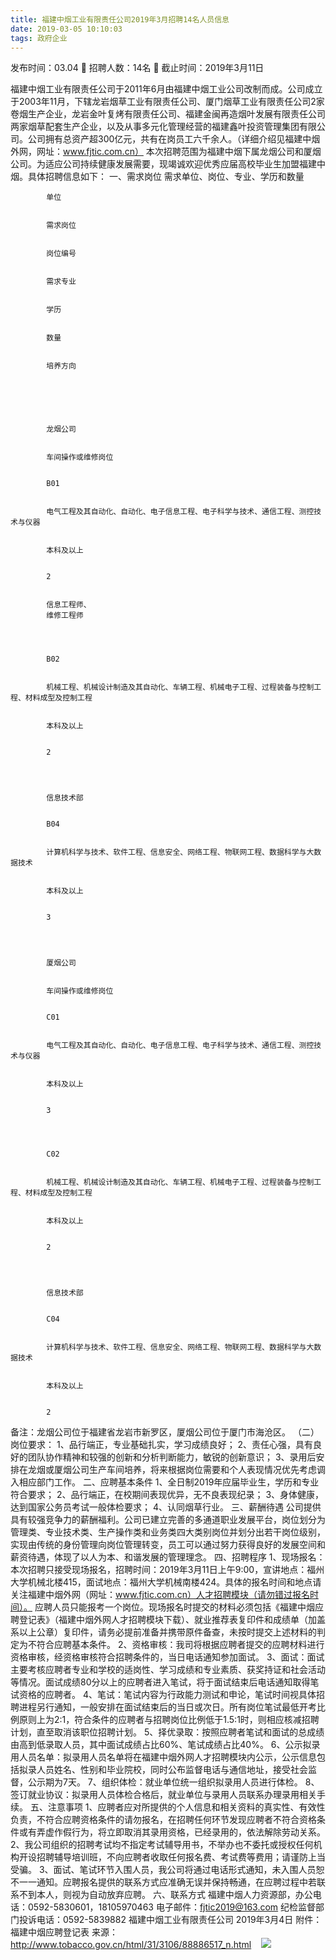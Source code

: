 ```yaml
---
title: 福建中烟工业有限责任公司2019年3月招聘14名人员信息
date: 2019-03-05 10:10:03
tags: 政府企业
---
```

发布时间：03.04   🌟   招聘人数：14名   🌈   截止时间：2019年3月11日
<!-- more -->

福建中烟工业有限责任公司于2011年6月由福建中烟工业公司改制而成。公司成立于2003年11月，下辖龙岩烟草工业有限责任公司、厦门烟草工业有限责任公司2家卷烟生产企业，龙岩金叶复烤有限责任公司、福建金闽再造烟叶发展有限责任公司两家烟草配套生产企业，以及从事多元化管理经营的福建鑫叶投资管理集团有限公司。公司拥有总资产超300亿元，共有在岗员工六千余人。（详细介绍见福建中烟外网，网址：www.fjtic.com.cn）
本次招聘范围为福建中烟下属龙烟公司和厦烟公司。为适应公司持续健康发展需要，现竭诚欢迎优秀应届高校毕业生加盟福建中烟。具体招聘信息如下：
一、需求岗位
需求单位、岗位、专业、学历和数量

    
        
            
            单位
            
            
            需求岗位
            
            
            岗位编号
            
            
            需求专业
            
            
            学历
            
            
            数量
            
            
            培养方向
            
        
    
    
        
            
            龙烟公司
            
            
            车间操作或维修岗位
            
            
            B01
            
            
            电气工程及其自动化、自动化、电子信息工程、电子科学与技术、通信工程、测控技术与仪器
            
            
            本科及以上
            
            
            2
            
            
            信息工程师、
            维修工程师
            
        
        
            
            B02
            
            
            机械工程、机械设计制造及其自动化、车辆工程、机械电子工程、过程装备与控制工程、材料成型及控制工程
            
            
            本科及以上
            
            
            2
            
        
        
            
            信息技术部
            
            
            B04
            
            
            计算机科学与技术、软件工程、信息安全、网络工程、物联网工程、数据科学与大数据技术
            
            
            本科及以上
            
            
            3
            
        
        
            
            厦烟公司
            
            
            车间操作或维修岗位
            
            
            C01
            
            
            电气工程及其自动化、自动化、电子信息工程、电子科学与技术、通信工程、测控技术与仪器
            
            
            本科及以上
            
            
            3
            
        
        
            
            C02
            
            
            机械工程、机械设计制造及其自动化、车辆工程、机械电子工程、过程装备与控制工程、材料成型及控制工程
            
            
            本科及以上
            
            
            2
            
        
        
            
            信息技术部
            
            
            C04
            
            
            计算机科学与技术、软件工程、信息安全、网络工程、物联网工程、数据科学与大数据技术
            
            
            本科及以上
            
            
            2
            
        
    

备注：龙烟公司位于福建省龙岩市新罗区，厦烟公司位于厦门市海沧区。
（二）岗位要求：
1、品行端正，专业基础扎实，学习成绩良好；
2、责任心强，具有良好的团队协作精神和较强的创新和分析判断能力，敏锐的创新意识；
3、录用后安排在龙烟或厦烟公司生产车间培养，将来根据岗位需要和个人表现情况优先考虑调入相应部门工作。
二、应聘基本条件
1、全日制2019年应届毕业生，学历和专业符合要求；
2、品行端正，在校期间表现优异，无不良表现纪录；
3、身体健康，达到国家公务员考试一般体检要求；
4、认同烟草行业。
三、薪酬待遇
公司提供具有较强竞争力的薪酬福利。公司已建立完善的多通道职业发展平台，岗位划分为管理类、专业技术类、生产操作类和业务类四大类别岗位并划分出若干岗位级别，实现由传统的身份管理向岗位管理转变，员工可以通过努力获得良好的发展空间和薪资待遇，体现了以人为本、和谐发展的管理理念。
四、招聘程序
1、现场报名：本次招聘只接受现场报名，招聘时间：2019年3月11日上午9:00，宣讲地点：福州大学机械北楼415，面试地点：福州大学机械南楼424。具体的报名时间和地点请关注福建中烟外网（网址：www.fjtic.com.cn）人才招聘模块（请勿错过报名时间）。
应聘人员只能报考一个岗位。现场报名时提交的材料必须包括《福建中烟应聘登记表》（福建中烟外网人才招聘模块下载）、就业推荐表复印件和成绩单（加盖系以上公章）复印件，请务必提前准备并携带原件备查，未按时提交上述材料的判定为不符合应聘基本条件。
2、资格审核：我司将根据应聘者提交的应聘材料进行资格审核，经资格审核符合招聘条件的，当日电话通知参加面试。
3、面试：面试主要考核应聘者专业和学校的适岗性、学习成绩和专业素质、获奖持证和社会活动等情况。面试成绩80分以上的应聘者进入笔试，将于面试结束后电话通知取得笔试资格的应聘者。
4、笔试：笔试内容为行政能力测试和申论，笔试时间视具体招聘进程另行通知，一般安排在面试结束后的当日或次日。所有岗位笔试最低开考比例原则上为2∶1，符合条件的应聘者与招聘岗位比例低于1.5:1时，则相应核减招聘计划，直至取消该职位招聘计划。
5、择优录取：按照应聘者笔试和面试的总成绩由高到低录取人员，其中面试成绩占比60%、笔试成绩占比40%。
6、公示拟录用人员名单：拟录用人员名单将在福建中烟外网人才招聘模块内公示，公示信息包括拟录人员姓名、性别和毕业院校，同时公布监督电话与通信地址，接受社会监督，公示期为7天。
7、组织体检：就业单位统一组织拟录用人员进行体检。
8、签订就业协议：拟录用人员体检合格后，就业单位与录用人员联系办理录用相关手续。
五、注意事项
1、应聘者应对所提供的个人信息和相关资料的真实性、有效性负责，不符合应聘资格条件的请勿报名，在招聘任何环节发现应聘者不符合资格条件或有弄虚作假行为，将立即取消其录用资格，已经录用的，依法解除劳动关系。
2、我公司组织的招聘考试均不指定考试辅导用书，不举办也不委托或授权任何机构开设招聘辅导培训班，不向应聘者收取任何报名费、考试费等费用；请谨防上当受骗。
3、面试、笔试环节入围人员，我公司将通过电话形式通知，未入围人员恕不一一通知。应聘报名提供的联系方式应准确无误并保持畅通，在应聘过程中若联系不到本人，则视为自动放弃应聘。
六、联系方式
福建中烟人力资源部，办公电话：0592-5830601，18105970463
电子邮件：fjtic2019@163.com
纪检监督部门投诉电话：0592-5839882
福建中烟工业有限责任公司
2019年3月4日
附件：福建中烟应聘登记表
来源：
http://www.tobacco.gov.cn/html/31/3106/88886517_n.html
 
 ![](https://cdn.weiweiblog.cn/20181015134814.png)
